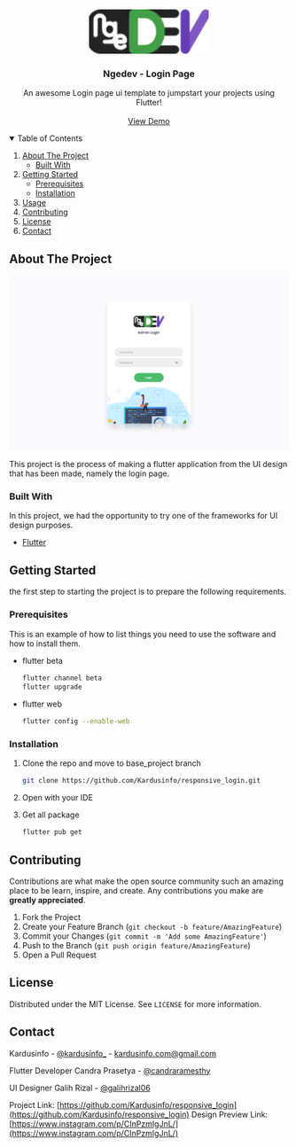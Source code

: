 <!-- PROJECT LOGO -->
<br />
<p align="center">
  <a href="https://github.com/kardusinfo/responsive_login">
    <img src="assets/images/logo.png" alt="Logo" height="80">
  </a>

  <h3 align="center">Ngedev - Login Page</h3>

  <p align="center">
    An awesome Login page ui template to jumpstart your projects using Flutter!
    <br />
    <br />
    <a href="https://kardusinfo.com/demo/login-responsive">View Demo</a>
  </p>
</p>



<!-- TABLE OF CONTENTS -->
<details open="open">
  <summary>Table of Contents</summary>
  <ol>
    <li>
      <a href="#about-the-project">About The Project</a>
      <ul>
        <li><a href="#built-with">Built With</a></li>
      </ul>
    </li>
    <li>
      <a href="#getting-started">Getting Started</a>
      <ul>
        <li><a href="#prerequisites">Prerequisites</a></li>
        <li><a href="#installation">Installation</a></li>
      </ul>
    </li>
    <li><a href="#usage">Usage</a></li>
    <li><a href="#contributing">Contributing</a></li>
    <li><a href="#license">License</a></li>
    <li><a href="#contact">Contact</a></li>
  </ol>
</details>



<!-- ABOUT THE PROJECT -->
## About The Project

[![Product Name Screen Shot][product-screenshot]](https://example.com)

This project is the process of making a flutter application from the UI design that has been made, namely the login page.

### Built With

In this project, we had the opportunity to try one of the frameworks for UI design purposes.
* [Flutter](https://flutter.dev)


<!-- GETTING STARTED -->
## Getting Started

the first step to starting the project is to prepare the following requirements.

### Prerequisites

This is an example of how to list things you need to use the software and how to install them.
* flutter beta
  ```sh
  flutter channel beta
  flutter upgrade
  ```
* flutter web
  ```sh
  flutter config --enable-web
  ```
### Installation

1. Clone the repo and move to base_project branch
   ```sh
   git clone https://github.com/Kardusinfo/responsive_login.git
   ```
3. Open with your IDE

4. Get all package
   ```sh
   flutter pub get
   ```

<!-- CONTRIBUTING -->
## Contributing

Contributions are what make the open source community such an amazing place to be learn, inspire, and create. Any contributions you make are **greatly appreciated**.

1. Fork the Project
2. Create your Feature Branch (`git checkout -b feature/AmazingFeature`)
3. Commit your Changes (`git commit -m 'Add some AmazingFeature'`)
4. Push to the Branch (`git push origin feature/AmazingFeature`)
5. Open a Pull Request


<!-- LICENSE -->
## License

Distributed under the MIT License. See `LICENSE` for more information.


<!-- CONTACT -->
## Contact

Kardusinfo - [@kardusinfo_](https://instagram.com/kardusinfo_) - kardusinfo.com@gmail.com

Flutter Developer
Candra Prasetya - [@candraramesthy](https://instagram.com/candraramesthy)

UI Designer
Galih Rizal - [@galihrizal06](https://www.instagram.com/galihrizal06/)


Project Link: [https://github.com/Kardusinfo/responsive_login](https://github.com/Kardusinfo/responsive_login)
Design Preview Link: [https://www.instagram.com/p/CInPzmIgJnL/](https://www.instagram.com/p/CInPzmIgJnL/)

[product-screenshot]: screenshot/screenshot.png
